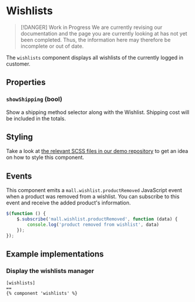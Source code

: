 # Wishlists

> [!DANGER] Work in Progress
> We are currently revising our documentation and the page you are currently looking at has not yet 
> been completed. Thus, the information here may therefore be incomplete or out of date.

The `wishlists` component displays all wishlists of the currently
logged in customer.
 
## Properties

### `showShipping` (bool)

Show a shipping method selector along with the Wishlist. Shipping cost will be included in the totals.


## Styling

Take a look
at [the relevant SCSS files in our demo repository](https://github.com/OFFLINE-GmbH/oc-mall-theme/blob/master/resources/scss/mall/wishlists.scss)
to get an idea on how to style this component.

## Events

This component emits a `mall.wishlist.productRemoved` JavaScript event when 
a product was removed from a wishlist. You can subscribe to this event
and receive the added product's information.

```js
$(function () {
    $.subscribe('mall.wishlist.productRemoved', function (data) {
        console.log('product removed from wishlist', data)
    });
});
``` 


## Example implementations

### Display the wishlists manager

```twig
[wishlists]
==
{% component 'wishlists' %}
```